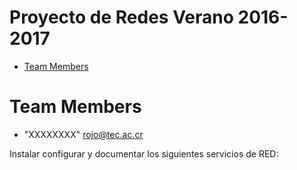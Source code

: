 # Proyecto de Redes Verano 2016-2017

* [Team Members](#team-members)

# <a name="team-members"></a>Team Members
* "XXXXXXXX" <rojo@tec.ac.cr>

Instalar configurar y documentar los siguientes servicios de RED:
